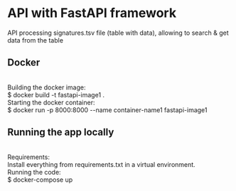 # API with FastAPI framework
API processing signatures.tsv file (table with data), allowing to search & get data from the table<br>

<h2>Docker</h2><br>
Building the docker image:<br>
$ docker build -t fastapi-image1 .<br>
Starting the docker container:<br>
$ docker run -p 8000:8000 --name container-name1 fastapi-image1<br> 

<h2>Running the app locally</h2><br>
Requirements:<br>
Install everything from requirements.txt in a virtual environment.<br> 
Running the code:<br> 
$ docker-compose up<br>

